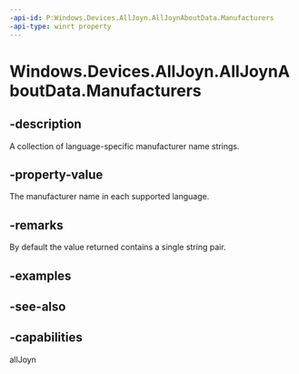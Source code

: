 ```yaml
---
-api-id: P:Windows.Devices.AllJoyn.AllJoynAboutData.Manufacturers
-api-type: winrt property
---
```


<!-- Property syntax
public Windows.Foundation.Collections.IMap<string, string> Manufacturers { get; }
-->

# Windows.Devices.AllJoyn.AllJoynAboutData.Manufacturers

## -description
A collection of language-specific manufacturer name strings.

## -property-value
The manufacturer name in each supported language.

## -remarks
By default the value returned contains a single string pair.

## -examples

## -see-also


## -capabilities
allJoyn
